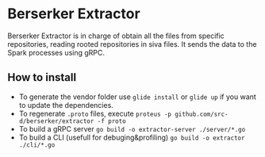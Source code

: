 # Berserker Extractor

Berserker Extractor is in charge of obtain all the files from specific repositories, reading rooted repositories in siva files. It sends the data to the Spark processes using gRPC.

## How to install

- To generate the vendor folder use `glide install` or `glide up` if you want to update the dependencies.
- To regenerate `.proto` files, execute `proteus -p github.com/src-d/berserker/extractor -f proto`
- To build a gRPC server `go build -o extractor-server ./server/*.go`
- To build a CLI (usefull for debuging&profiling) `go build -o extractor ./cli/*.go`

